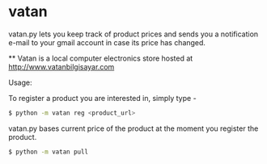 # vatan

vatan.py lets you keep track of product prices and sends you a notification e-mail to your gmail account
in case its price has changed.


**  Vatan is a local computer electronics store hosted at http://www.vatanbilgisayar.com


Usage:

To register a product you are interested in, simply type -

```bash
$ python -m vatan reg <product_url>
```

vatan.py bases current price of the product at the moment you register the product.


```bash
$ python -m vatan pull 
```


